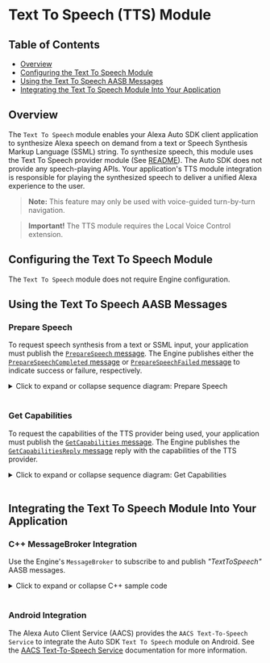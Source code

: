 # Text To Speech (TTS) Module

## Table of Contents
- [Overview](#overview)
- [Configuring the Text To Speech Module](#configuring-the-text-to-speech-module)
- [Using the Text To Speech AASB Messages](#using-the-text-to-speech-aasb-messages)
- [Integrating the Text To Speech Module Into Your Application](#integrating-the-text-to-speech-module-into-your-application)


## Overview<a id="overview"></a>

The `Text To Speech` module enables your Alexa Auto SDK client application to synthesize Alexa speech on demand from a text or Speech Synthesis Markup Language (SSML) string. To synthesize speech, this module uses the Text To Speech provider module (See [README](../text-to-speech-provider/README.md)). The Auto SDK does not provide any speech-playing APIs. Your application's TTS module integration is responsible for playing the synthesized speech to deliver a unified Alexa experience to the user.

>**Note:** This feature may only be used with voice-guided turn-by-turn navigation.

>**Important!** The TTS module requires the Local Voice Control extension.

## Configuring the Text To Speech Module<a id="configuring-the-text-to-speech-module"></a>

The `Text To Speech` module does not require Engine configuration.

## Using the Text To Speech AASB Messages<a id="using-the-text-to-speech-aasb-messages"></a>

### Prepare Speech

To request speech synthesis from a text or SSML input, your application must publish the [`PrepareSpeech` message](https://alexa.github.io/alexa-auto-sdk/docs/sdk-docs/modules/text-to-speech/aasb-docs/TextToSpeech/index.html#preparespeech). The Engine publishes either the [`PrepareSpeechCompleted` message](https://alexa.github.io/alexa-auto-sdk/docs/sdk-docs/modules/text-to-speech/aasb-docs/TextToSpeech/index.html#preparespeechcompleted) or [`PrepareSpeechFailed` message](https://alexa.github.io/alexa-auto-sdk/docs/sdk-docs/modules/text-to-speech/aasb-docs/TextToSpeech/index.html#preparespeechfailed) to indicate success or failure, respectively.

<details markdown="1"><summary>Click to expand or collapse sequence diagram: Prepare Speech</summary>
<br></br>

<p align="center">
<img src="./assets/PrepareSpeech.png"/>
</p>

> **Note:** The `prepareSpeechFailed` API contains the `reason` parameter that specifies the error string for failure. Refer to the [TTS provider errors](../text-to-speech-provider/README.md#errors) for more information on errors defined by the TTS provider.
>
> TThe TTS module defines the `REQUEST_TIMED_OUT` error that occurs when the TTS provider sends no response, causing the speech request to time out. The timeout value is 1000 milliseconds.

</details>
</br>

### Get Capabilities

To request the capabilities of the TTS provider being used, your application must publish the [`GetCapabilities` message](https://alexa.github.io/alexa-auto-sdk/docs/sdk-docs/modules/text-to-speech/aasb-docs/TextToSpeech/index.html#getcapabilities). The Engine publishes the [`GetCapabilitiesReply` message](https://alexa.github.io/alexa-auto-sdk/docs/sdk-docs/modules/text-to-speech/aasb-docs/TextToSpeech/index.html#getcapabilitiesreply) reply with the capabilities of the TTS provider.

<details markdown="1"><summary>Click to expand or collapse sequence diagram: Get Capabilities</summary>
<br></br>

<p align="center">
<img src="./assets/GetCapabilities.png"/>
</p>

</details>
</br>

## Integrating the Text To Speech Module Into Your Application<a id="integrating-the-text-to-speech-module-into-your-application"></a>

### C++ MessageBroker Integration

Use the Engine's `MessageBroker` to subscribe to and publish *"TextToSpeech"* AASB messages.

<details markdown="1"><summary>Click to expand or collapse C++ sample code</summary>

<br></br>
​
```cpp
#include <AACE/Core/MessageBroker.h>

#include <AASB/Message/TextToSpeech/TextToSpeech/GetCapabilitiesMessage.h>
#include <AASB/Message/TextToSpeech/TextToSpeech/PrepareSpeechCompletedMessage.h>
#include <AASB/Message/TextToSpeech/TextToSpeech/PrepareSpeechFailedMessage.h>
#include <AASB/Message/TextToSpeech/TextToSpeech/PrepareSpeechMessage.h>

#include <nlohmann/json.hpp>
using json = nlohmann::json;

class MyTextToSpeechHandler {

    // Subscribe to messages from the Engine
    void MyTextToSpeechHandler::subscribeToAASBMessages() {
        m_messageBroker->subscribe(
            [=](const std::string& message) { handlePrepareSpeechCompletedMessage(message); },
            PrepareSpeechCompletedMessage::topic(),
            PrepareSpeechCompletedMessage::action());
        m_messageBroker->subscribe(
            [=](const std::string& message) { handlePrepareSpeechFailedMessage(message); },
            PrepareSpeechFailedMessage::topic(),
            PrepareSpeechFailedMessage::action());
        m_messageBroker->subscribe(
            [=](const std::string& message) { handleGetCapabilitiesReplyMessage(message); },
            GetCapabilitiesMessageReply::topic(),
            GetCapabilitiesMessageReply::action());
    }

    // Handle the PrepareSpeechCompleted message from the Engine
    void MyTextToSpeechHandler::handlePrepareSpeechCompletedMessage(const std::string& message) {
        PrepareSpeechCompletedMessage msg = json::parse(message);
        std::string speechId = msg.payload.speechId;
        std::string streamId = msg.payload.streamId;
        std::string metadata = msg.payload.metadata;

        prepareSpeechCompleted(speechId, streamId, metadata);
    }

    // Handle the PrepareSpeechFailed message from the Engine
    void MyTextToSpeechHandler::handlePrepareSpeechFailedMessage(const std::string& message) {
        PrepareSpeechFailedMessage msg = json::parse(message);
        std::string speechId = msg.payload.speechId;
        std::string reason = msg.payload.reason;
        
        prepareSpeechFailed(speechId, reason);
    }

    // Handle the GetCapabilities reply message from the Engine
    void MyTextToSpeechHandler::handleGetCapabilitiesReplyMessage(const std::string& message) {
        GetCapabilitiesMessageReply msg = json::parse(message);
        std::string messageId = msg.header.messageDescription.replyToId;
        std::string capabilities = msg.payload.capabilities;

        // ...Handle capabilities of the TTS provider...
    }

    // To prepare speech, publish the PrepareSpeech message to the Engine
    void MyTextToSpeechHandler::prepareSpeech(
        const std::string& speechId,
        const std::string& text,
        const std::string& provider,
        const std::string& options) {
        PrepareSpeechMessage msg;
        msg.payload.speechId = speechId;
        msg.payload.text = text;
        msg.payload.provider = provider;
        msg.payload.options = options;
        m_messageBroker->publish(msg.toString());
    }

    // To get capabilities, publish the GetCapabilities message to the Engine
    std::string MyTextToSpeechHandler::getCapabilities(
        const std::string& requestId,
        const std::string& provider) {
        GetCapabilitiesMessage msg;
        msg.header.id = requestId;
        msg.payload.provider = provider;
        m_messageBroker->publish(msg.toString());

        // The Engine will send the GetCapabilitiesReply message
        // Return the capabilities from reply message payload
    }

    void MyTextToSpeechHandler::prepareSpeechCompleted(
        const std::string& speechId,
        const std::string& streamId,
        const std::string& metadata) {
        // Use MessageBroker openStream API to get the MessageStream
        std::shared_ptr<MessageStream> preparedAudio = 
                            m_messageBroker->openStream(msg.payload.streamId, MessageStream::Mode::READ);

        // Follow the UX guidelines in order to play the audio stream
    }

    // Notification of a failed speech synthesis
    void TextToSpeechHandler::prepareSpeechFailed(
        const std::string& speechId,
        const std::string& reason) {
        // Use the speechId to correlate the synthesis request to the result
        // Access the reason for failure
    }

};

```

</details>

</br>

### Android Integration

The Alexa Auto Client Service (AACS) provides the `AACS Text-To-Speech Service` to integrate the Auto SDK `Text To Speech` module on Android. See the [AACS Text-To-Speech Service](../../aacs/android/app-components/alexa-auto-tts/README.md) documentation for more information.